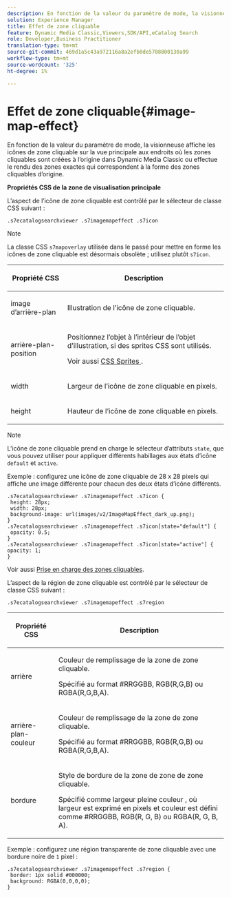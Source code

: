 ```yaml
---
description: En fonction de la valeur du paramètre de mode, la visionneuse affiche les icônes de zone cliquable sur la vue principale aux endroits où les zones cliquables sont créées à l’origine dans Dynamic Media Classic ou effectue le rendu des zones exactes qui correspondent à la forme des zones cliquables d’origine.
solution: Experience Manager
title: Effet de zone cliquable
feature: Dynamic Media Classic,Viewers,SDK/API,eCatalog Search
role: Developer,Business Practitioner
translation-type: tm+mt
source-git-commit: 469d1a5c43a972116a8a2efb0de5708800130a99
workflow-type: tm+mt
source-wordcount: '325'
ht-degree: 1%

---
```



# Effet de zone cliquable{#image-map-effect}

En fonction de la valeur du paramètre de mode, la visionneuse affiche les icônes de zone cliquable sur la vue principale aux endroits où les zones cliquables sont créées à l’origine dans Dynamic Media Classic ou effectue le rendu des zones exactes qui correspondent à la forme des zones cliquables d’origine.

<!--<a id="section_061E550C1C1D4DB2BD663A898895B38C"></a>-->

**Propriétés CSS de la zone de visualisation principale**

L’aspect de l’icône de zone cliquable est contrôlé par le sélecteur de classe CSS suivant :

```
.s7ecatalogsearchviewer .s7imagemapeffect .s7icon
```

>[!NOTE]
>
>La classe CSS `s7mapoverlay` utilisée dans le passé pour mettre en forme les icônes de zone cliquable est désormais obsolète ; utilisez plutôt `s7icon`.

<table id="table_94EE3F5BBE4547C0B4943471CEE7EDE4"> 
 <thead> 
  <tr> 
   <th colname="col1" class="entry"> <p> Propriété CSS </p> </th> 
   <th colname="col2" class="entry"> <p>Description </p> </th> 
  </tr> 
 </thead>
 <tbody> 
  <tr> 
   <td colname="col1"> <p> <span class="codeph"> image d’arrière-plan  </span> </p> </td> 
   <td colname="col2"> <p>Illustration de l’icône de zone cliquable. </p> </td> 
  </tr> 
  <tr> 
   <td colname="col1"> <p> <span class="codeph"> arrière-plan-position  </span> </p> </td> 
   <td colname="col2"> <p> Positionnez l’objet à l’intérieur de l’objet d’illustration, si des sprites CSS sont utilisés. </p> <p>Voir aussi <a href="../../../c-html5-s7-aem-asset-viewers/c-html5-ecatsearch-viewer-about/c-html5-ecatsearch-viewer-customizingviewer/c-html5-ecatsearch-viewer-customizingviewer.md#section-9d570f95eb2443aca74c1b02f6e89aff" format="dita" scope="local"> CSS Sprites </a>. </p> </td> 
  </tr> 
  <tr> 
   <td colname="col1"> <p> <span class="codeph"> width </span> </p> </td> 
   <td colname="col2"> <p>Largeur de l’icône de zone cliquable en pixels. </p> </td> 
  </tr> 
  <tr> 
   <td colname="col1"> <p> <span class="codeph"> height </span> </p> </td> 
   <td colname="col2"> <p>Hauteur de l’icône de zone cliquable en pixels. </p> </td> 
  </tr> 
 </tbody> 
</table>

>[!NOTE]
>
>L’icône de zone cliquable prend en charge le sélecteur d’attributs `state`, que vous pouvez utiliser pour appliquer différents habillages aux états d’icône `default` et `active`.

Exemple : configurez une icône de zone cliquable de 28 x 28 pixels qui affiche une image différente pour chacun des deux états d’icône différents.

```
.s7ecatalogsearchviewer .s7imagemapeffect .s7icon { 
 height: 28px; 
 width: 28px;  
 background-image: url(images/v2/ImageMapEffect_dark_up.png); 
} 
.s7ecatalogsearchviewer .s7imagemapeffect .s7icon[state="default"] { 
 opacity: 0.5; 
} 
.s7ecatalogsearchviewer .s7imagemapeffect .s7icon[state="active"] { 
opacity: 1; 
}
```

Voir aussi [Prise en charge des zones cliquables](../../../c-html5-s7-aem-asset-viewers/c-html5-20-ecatalog-viewer-about/c-html5-20-ecatalog-image-map-support.md#concept-28759efae5014a1fa8b0fb14dc26812a).

L’aspect de la région de zone cliquable est contrôlé par le sélecteur de classe CSS suivant :

```
.s7ecatalogsearchviewer .s7imagemapeffect .s7region
```

<table id="table_1FF98CE842604AAABD838FF528CDC4EF"> 
 <thead> 
  <tr> 
   <th colname="col1" class="entry"> <p> Propriété CSS </p> </th> 
   <th colname="col2" class="entry"> <p>Description </p> </th> 
  </tr> 
 </thead>
 <tbody> 
  <tr> 
   <td colname="col1"> <p> <span class="codeph"> arrière  </span> </p> </td> 
   <td colname="col2"> <p> Couleur de remplissage de la zone de zone cliquable. </p> <p>Spécifié au format #RRGGBB, RGB(R,G,B) ou RGBA(R,G,B,A). </p> </td> 
  </tr> 
  <tr> 
   <td colname="col1"> <p> <span class="codeph"> arrière-plan-couleur  </span> </p> </td> 
   <td colname="col2"> <p> Couleur de remplissage de la zone de zone cliquable. </p> <p>Spécifié au format #RRGGBB, RGB(R,G,B) ou RGBA(R,G,B,A). </p> </td> 
  </tr> 
  <tr> 
   <td colname="col1"> <p> <span class="codeph"> bordure </span> </p> </td> 
   <td colname="col2"> <p> Style de bordure de la zone de zone de zone cliquable. </p> <p>Spécifié comme <span class="codeph"> <span class="varname"> largeur </span> pleine <span class="varname"> couleur </span> </span>, où <span class="codeph"> largeur <span class="varname"> </span> </span> est exprimé en pixels et <span class="codeph"> <span class="varname"> couleur </span> </span> est défini comme #RRGGBB, RGB(R, G, B) ou RGBA(R, G, B, A). </p> </td> 
  </tr> 
 </tbody> 
</table>

Exemple : configurez une région transparente de zone cliquable avec une bordure noire de `1` pixel :

```
.s7ecatalogsearchviewer .s7imagemapeffect .s7region { 
 border: 1px solid #000000; 
 background: RGBA(0,0,0,0);  
}
```

